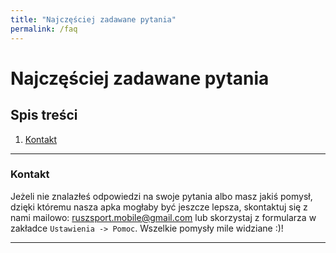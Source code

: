```yaml
---
title: "Najczęściej zadawane pytania"
permalink: /faq
---
```


# Najczęściej zadawane pytania

## Spis treści
1. [Kontakt](#kontakt)
---

### Kontakt

Jeżeli nie znalazłeś odpowiedzi na swoje pytania albo masz jakiś pomysł, dzięki któremu nasza apka mogłaby być jeszcze lepsza, skontaktuj się z nami mailowo: ruszsport.mobile@gmail.com lub skorzystaj z formularza w zakładce `Ustawienia -> Pomoc`. Wszelkie pomysły mile widziane :)!

---
